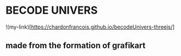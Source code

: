 # BECODE UNIVERS

!(my-link)[https://chardonfrancois.github.io/becodeUnivers-threejs/]

## made from the formation of grafikart
